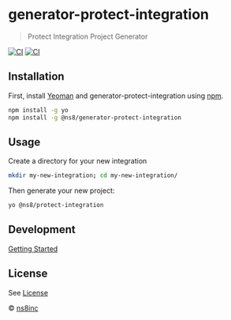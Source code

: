 # generator-protect-integration
> Protect Integration Project Generator

[![CI](https://concourse.ns8-infrastructure.com/api/v1/teams/main/pipelines/generator-protect-integration/jobs/test/badge?title=tests)](https://concourse.ns8-infrastructure.com/api/v1/teams/main/pipelines/generator-protect-integration/jobs/test/badge)
[![CI](https://concourse.ns8-infrastructure.com/api/v1/teams/main/pipelines/generator-protect-integration/jobs/test/badge?title=tests)](https://concourse.ns8-infrastructure.com/api/v1/teams/main/pipelines/generator-protect-integration/jobs/test/badge?title=tests)

## Installation

First, install [Yeoman](http://yeoman.io) and generator-protect-integration using [npm](https://www.npmjs.com/).

```bash
npm install -g yo
npm install -g @ns8/generator-protect-integration
```

## Usage

Create a directory for your new integration
```bash
mkdir my-new-integration; cd my-new-integration/
```

Then generate your new project:

```bash
yo @ns8/protect-integration
```

## Development

[Getting Started](public/en/platform/generator-protect-integration/getting-started.md)

## License

See [License](./LICENSE)

 © [ns8inc](https://ns8.com)

